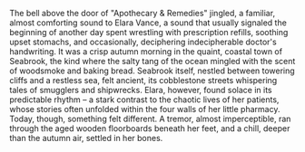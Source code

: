 The bell above the door of "Apothecary & Remedies" jingled, a familiar, almost comforting sound to Elara Vance, a sound that usually signaled the beginning of another day spent wrestling with prescription refills, soothing upset stomachs, and occasionally, deciphering indecipherable doctor's handwriting.  It was a crisp autumn morning in the quaint, coastal town of Seabrook, the kind where the salty tang of the ocean mingled with the scent of woodsmoke and baking bread.  Seabrook itself, nestled between towering cliffs and a restless sea, felt ancient, its cobblestone streets whispering tales of smugglers and shipwrecks. Elara, however, found solace in its predictable rhythm – a stark contrast to the chaotic lives of her patients, whose stories often unfolded within the four walls of her little pharmacy.  Today, though, something felt different.  A tremor, almost imperceptible, ran through the aged wooden floorboards beneath her feet, and a chill, deeper than the autumn air, settled in her bones.
